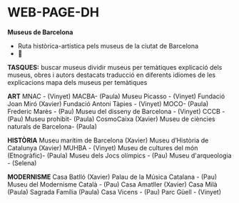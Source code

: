 # WEB-PAGE-DH
**Museus de Barcelona** 
- Ruta històrica-artística pels museus de la ciutat de Barcelona
- 🎨

**TASQUES:**
buscar museus
dividir museus per temàtiques 
explicació dels museus, obres i autors destacats
traducció en diferents idiomes de les explicacions
mapa dels museus per temàtiques


**ART**
MNAC - (Vinyet)
MACBA- (Paula)
Museu Picasso - (Vinyet)
Fundació Joan Miró (Xavier)
Fundació Antoni Tàpies - (Vinyet)
MOCO- (Paula)
Frederic Marès - (Pau)
Museu del disseny de Barcelona - (Vinyet)
CCCB - (Pau)
Museu prohibit- (Paula)
CosmoCaixa (Xavier)
Museu de ciències naturals de Barcelona- (Paula)


**HISTÒRIA**
Museu marítim de Barcelona (Xavier)
Museu d’Història de Catalunya (Xavier)
MUHBA - (Vinyet)
Museu de cultures del món (Etnogràfic)- (Paula)
Museu dels Jocs olímpics - (Pau)
Museu d'arqueologia - (Selena)


**MODERNISME**
Casa Batlló (Xavier)
Palau de la Música Catalana - (Pau)
Museu del Modernisme Català - (Pau)
Casa Amatller (Xavier)
Casa Milà (Paula)
Sagrada Família (Paula)
Casa Vicens - (Pau)
Parc Güell - (Vinyet)

